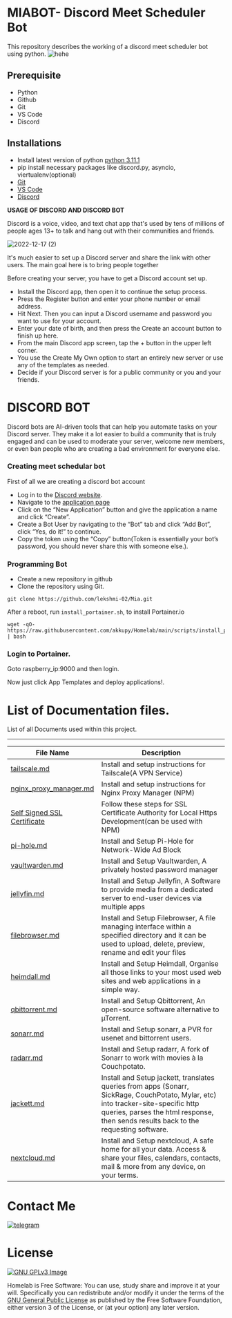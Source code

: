 # MIABOT- Discord Meet Scheduler Bot

This repository describes the working of a discord meet scheduler bot using python.
![hehe](https://user-images.githubusercontent.com/85625961/208255209-dc19cd68-9a97-45d1-85f8-94f8601b9b0d.jpg)



## Prerequisite

* Python 
* Github
* Git
* VS Code
* Discord

## Installations

* Install latest version of python [python 3.11.1](https://www.python.org/downloads/)
* pip install necessary packages like discord.py, asyncio, viertualenv(optional)
* [Git](https://git-scm.com/downloads)
* [VS Code](https://code.visualstudio.com/download)
* [Discord](https://discord.com/download)

**USAGE OF DISCORD AND DISCORD BOT**

Discord is a voice, video, and text chat app that's used by tens of millions of people ages 13+ to talk and hang out with their communities and friends.


![2022-12-17 (2)](https://user-images.githubusercontent.com/85625961/208255691-3fdb8d27-7453-408b-a502-da056d7f2918.png)

It's much easier to set up a Discord server and share the link with other users. The main goal here is to bring people together

Before creating your server, you have to get a Discord account set up. 

* Install the Discord app, then open it to continue the setup process.
* Press the Register button and enter your phone number or email address.
* Hit Next. Then you can input a Discord username and password you want to use for your account.
* Enter your date of birth, and then press the Create an account button to finish up here.
* From the main Discord app screen, tap the + button in the upper left corner.
* You use the Create My Own option to start an entirely new server or use any of the templates as needed.
* Decide if your Discord server is for a public community or you and your friends.


<h1> DISCORD BOT</h1>

Discord bots are AI-driven tools that can help you automate tasks on your Discord server. They make it a lot easier to build a community that is truly engaged and can be used to moderate your server, welcome new members, or even ban people who are creating a bad environment for everyone else.
<h3>Creating meet schedular bot</h3>

First of all we are creating a discord bot account
* Log in to the [Discord website](https://discord.com/).  
* Navigate to the [application page](https://discord.com/developers/applications)
* Click on the “New Application” button and give the application a name and click “Create”.
* Create a Bot User by navigating to the “Bot” tab and click “Add Bot”, click “Yes, do it!” to continue.
* Copy the token using the “Copy” button(Token is essentially your bot’s password, you should never share this with someone else.).


### Programming Bot
* Create a new repository in github
* Clone the repository using Git.

```
git clone https://github.com/lekshmi-02/Mia.git
```

After a reboot, run `install_portainer.sh`, to install Portainer.io

```
wget -qO- https://raw.githubusercontent.com/akkupy/Homelab/main/scripts/install_portainer.sh | bash
```

### Login to Portainer.

Goto raspberry_ip:9000 and then login.

Now just click App Templates and deploy applications!.

# List of Documentation files.


List of all Documents used within this project.

---

| File Name | Description |
| --------- | ----------- |
|[tailscale.md](./docs/tailscale.md)|Install and setup instructions for Tailscale(A VPN Service)|
|[nginx_proxy_manager.md](./docs/nginx_proxy_manager.md)|Install and setup instructions for Nginx Proxy Manager (NPM)|
|[Self Signed SSL Certificate](https://github.com/akkupy/Self_Signed_SSL_Cerificate)|Follow these steps for SSL Certificate Authority for Local Https Development(can be used with NPM)|
|[pi-hole.md](./docs/pi-hole.md)|Install and Setup Pi-Hole for Network-Wide Ad Block|
|[vaultwarden.md](./docs/vaultwarden.md)|Install and Setup Vaultwarden, A privately hosted password manager|
|[jellyfin.md](./docs/jellyfin.md)|Install and Setup Jellyfin, A Software to provide media from a dedicated server to end-user devices via multiple apps|
|[filebrowser.md](./docs/filebrowser.md)|Install and Setup Filebrowser, A file managing interface within a specified directory and it can be used to upload, delete, preview, rename and edit your files|
|[heimdall.md](./docs/heimdall.md)|Install and Setup Heimdall, Organise all those links to your most used web sites and web applications in a simple way.|
|[qbittorrent.md](./docs/qbittorrent.md)|Install and Setup Qbittorrent, An open-source software alternative to µTorrent.|
|[sonarr.md](./docs/sonarr.md)|Install and Setup sonarr, a PVR for usenet and bittorrent users.|
|[radarr.md](./docs/radarr.md)|Install and Setup radarr, A fork of Sonarr to work with movies à la Couchpotato.|
|[jackett.md](./docs/jackett.md)|Install and Setup jackett, translates queries from apps (Sonarr, SickRage, CouchPotato, Mylar, etc) into tracker-site-specific http queries, parses the html response, then sends results back to the requesting software.|
|[nextcloud.md](./docs/nextcloud.md)|Install and Setup nextcloud, A safe home for all your data. Access & share your files, calendars, contacts, mail & more from any device, on your terms.|




# Contact Me
 [![telegram](https://img.shields.io/badge/Akku-000000?style=for-the-badge&logo=telegram)](https://t.me/akkupy)


# License
[![GNU GPLv3 Image](https://www.gnu.org/graphics/gplv3-127x51.png)](http://www.gnu.org/licenses/gpl-3.0.en.html)  

Homelab is Free Software: You can use, study share and improve it at your
will. Specifically you can redistribute and/or modify it under the terms of the
[GNU General Public License](https://www.gnu.org/licenses/gpl.html) as
published by the Free Software Foundation, either version 3 of the License, or
(at your option) any later version. 

